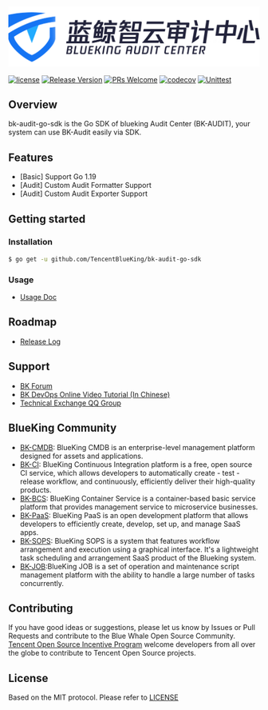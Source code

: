 ![logo.png](assests/logo.png)

[![license](https://img.shields.io/badge/license-MIT-brightgreen.svg?style=flat)](https://github.com/TencentBlueKing/bk-audit-go-sdk/blob/master/LICENSE.txt)
[![Release Version](https://img.shields.io/badge/release-0.0.3-brightgreen.svg)](https://github.com/TencentBlueKing/bk-audit-go-sdk/releases)
[![PRs Welcome](https://img.shields.io/badge/PRs-welcome-brightgreen.svg)](https://github.com/TencentBlueKing/bk-audit-go-sdk/pulls)
[![codecov](https://codecov.io/gh/TencentBlueKing/bk-audit-go-sdk/branch/master/graph/badge.svg?token=4MAZBZ9UJY)](https://codecov.io/gh/TencentBlueKing/bk-audit-go-sdk)
[![Unittest](https://github.com/TencentBlueKing/bk-audit-go-sdk/actions/workflows/unittest.yml/badge.svg)](https://github.com/TencentBlueKing/bk-audit-go-sdk/actions/workflows/unittest.yml)

## Overview

bk-audit-go-sdk is the Go SDK of blueking Audit Center (BK-AUDIT), your system can use BK-Audit easily via SDK.

## Features

- [Basic] Support Go 1.19
- [Audit] Custom Audit Formatter Support
- [Audit] Custom Audit Exporter Support

## Getting started

### Installation

```bash
$ go get -u github.com/TencentBlueKing/bk-audit-go-sdk
```

### Usage

- [Usage Doc](docs/usage.md)

## Roadmap

- [Release Log](release.md)

## Support

- [BK Forum](https://bk.tencent.com/s-mart/community)
- [BK DevOps Online Video Tutorial (In Chinese)](https://bk.tencent.com/s-mart/video/)
- [Technical Exchange QQ Group](https://jq.qq.com/?_wv=1027&k=5zk8F7G)

## BlueKing Community

- [BK-CMDB](https://github.com/Tencent/bk-cmdb): BlueKing CMDB is an enterprise-level management platform designed for assets and applications.
- [BK-CI](https://github.com/Tencent/bk-ci): BlueKing Continuous Integration platform is a free, open source CI service, which allows developers to automatically create - test - release workflow, and continuously, efficiently deliver their high-quality products.
- [BK-BCS](https://github.com/Tencent/bk-bcs): BlueKing Container Service is a container-based basic service platform that provides management service to microservice businesses.
- [BK-PaaS](https://github.com/Tencent/bk-paas): BlueKing PaaS is an open development platform that allows developers to efficiently create, develop, set up, and manage SaaS apps.
- [BK-SOPS](https://github.com/Tencent/bk-sops): BlueKing SOPS is a system that features workflow arrangement and execution using a graphical interface. It's a lightweight task scheduling and arrangement SaaS product of the Blueking system.
- [BK-JOB](https://github.com/Tencent/bk-job):BlueKing JOB is a set of operation and maintenance script management platform with the ability to handle a large number of tasks concurrently.


## Contributing

If you have good ideas or suggestions, please let us know by Issues or Pull Requests and contribute to the Blue Whale Open Source Community.      
[Tencent Open Source Incentive Program](https://opensource.tencent.com/contribution) welcome developers from all over the globe to contribute to Tencent Open Source projects.

## License

Based on the MIT protocol. Please refer to [LICENSE](LICENSE.txt)
